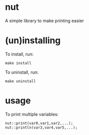 # nut
A simple library to make printing easier

# (un)installing
To install, run:
```
make install
```
To uninstall, run:
```
make uninstall
```

# usage
To print multiple variables:
```
nut::print(var0,var1,var2,...);
nut::println(var3,var4,var5,...);
```